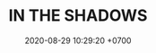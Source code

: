 ---
layout: liga-indigo-team
permalink: /team/:title.html
categories: ROCT PLATA
team: IN THE SHADOWS
maincover: /assets/logos/SHA.png
puntosLJMAYO24: 6
date: 2020-08-29 10:29:20 +0700
title: IN THE SHADOWS
route: /liga-indigo

ID: SHA
puntos: 8
pj: 7


---